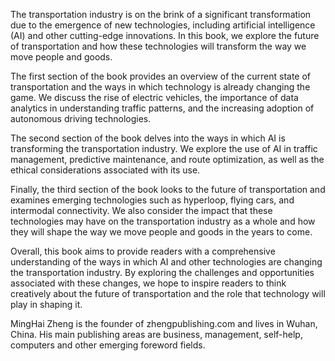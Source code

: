 
The transportation industry is on the brink of a significant transformation due to the emergence of new technologies, including artificial intelligence (AI) and other cutting-edge innovations. In this book, we explore the future of transportation and how these technologies will transform the way we move people and goods.

The first section of the book provides an overview of the current state of transportation and the ways in which technology is already changing the game. We discuss the rise of electric vehicles, the importance of data analytics in understanding traffic patterns, and the increasing adoption of autonomous driving technologies.

The second section of the book delves into the ways in which AI is transforming the transportation industry. We explore the use of AI in traffic management, predictive maintenance, and route optimization, as well as the ethical considerations associated with its use.

Finally, the third section of the book looks to the future of transportation and examines emerging technologies such as hyperloop, flying cars, and intermodal connectivity. We also consider the impact that these technologies may have on the transportation industry as a whole and how they will shape the way we move people and goods in the years to come.

Overall, this book aims to provide readers with a comprehensive understanding of the ways in which AI and other technologies are changing the transportation industry. By exploring the challenges and opportunities associated with these changes, we hope to inspire readers to think creatively about the future of transportation and the role that technology will play in shaping it.

MingHai Zheng is the founder of zhengpublishing.com and lives in Wuhan, China. His main publishing areas are business, management, self-help, computers and other emerging foreword fields.
